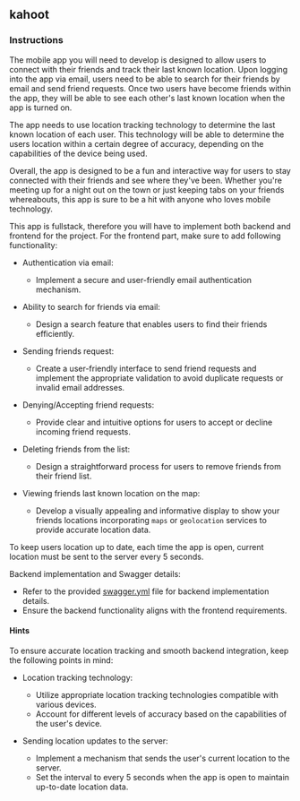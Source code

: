 ## kahoot

### Instructions

The mobile app you will need to develop is designed to allow users to connect with their friends and track their last known location. Upon logging into the app via email, users need to be able to search for their friends by email and send friend requests. Once two users have become friends within the app, they will be able to see each other's last known location when the app is turned on.

The app needs to use location tracking technology to determine the last known location of each user. This technology will be able to determine the users location within a certain degree of accuracy, depending on the capabilities of the device being used.

Overall, the app is designed to be a fun and interactive way for users to stay connected with their friends and see where they've been. Whether you're meeting up for a night out on the town or just keeping tabs on your friends whereabouts, this app is sure to be a hit with anyone who loves mobile technology.

This app is fullstack, therefore you will have to implement both backend and frontend for the project. For the frontend part, make sure to add following functionality:

- Authentication via email:

  - Implement a secure and user-friendly email authentication mechanism.

- Ability to search for friends via email:

  - Design a search feature that enables users to find their friends efficiently.

- Sending friends request:

  - Create a user-friendly interface to send friend requests and implement the appropriate validation to avoid duplicate requests or invalid email addresses.

- Denying/Accepting friend requests:

  - Provide clear and intuitive options for users to accept or decline incoming friend requests.

- Deleting friends from the list:

  - Design a straightforward process for users to remove friends from their friend list.

- Viewing friends last known location on the map:

  - Develop a visually appealing and informative display to show your friends locations incorporating `maps` or `geolocation` services to provide accurate location data.

To keep users location up to date, each time the app is open, current location must be sent to the server every 5 seconds.

Backend implementation and Swagger details:

- Refer to the provided [swagger.yml](swagger.yml) file for backend implementation details.
- Ensure the backend functionality aligns with the frontend requirements.

#### Hints

To ensure accurate location tracking and smooth backend integration, keep the following points in mind:

- Location tracking technology:

  - Utilize appropriate location tracking technologies compatible with various devices.
  - Account for different levels of accuracy based on the capabilities of the user's device.

- Sending location updates to the server:

  - Implement a mechanism that sends the user's current location to the server.
  - Set the interval to every 5 seconds when the app is open to maintain up-to-date location data.
